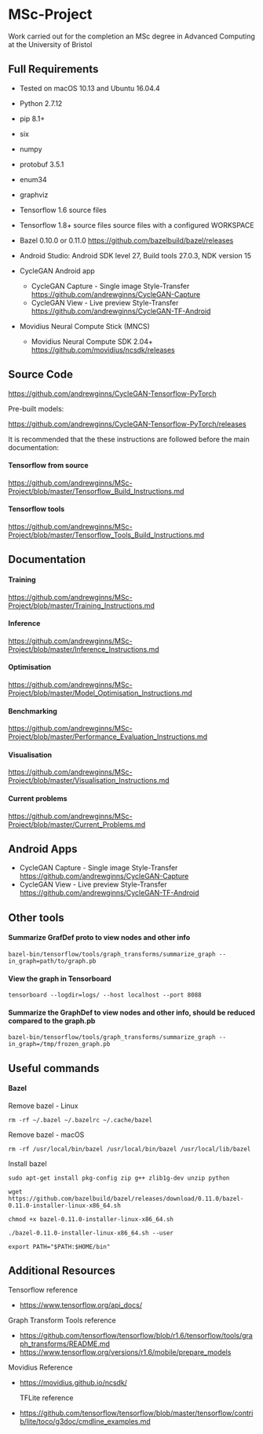 # MSc-Project
Work carried out for the completion an MSc degree in Advanced Computing at the University of Bristol

## Full Requirements

- Tested on macOS 10.13 and Ubuntu 16.04.4

- Python 2.7.12

- pip 8.1+

- six

- numpy

- protobuf 3.5.1

- enum34

- graphviz

- Tensorflow 1.6 source files

- Tensorflow 1.8+ source files source files with a configured WORKSPACE

- Bazel 0.10.0 or 0.11.0 https://github.com/bazelbuild/bazel/releases

- Android Studio: Android SDK level 27, Build tools 27.0.3, NDK version 15

- CycleGAN Android app

  - CycleGAN Capture - Single image Style-Transfer <https://github.com/andrewginns/CycleGAN-Capture>
  - CycleGAN View - Live preview Style-Transfer <https://github.com/andrewginns/CycleGAN-TF-Android>
- Movidius Neural Compute Stick (MNCS) 

  - Movidius Neural Compute SDK 2.04+ https://github.com/movidius/ncsdk/releases

## Source Code

https://github.com/andrewginns/CycleGAN-Tensorflow-PyTorch

Pre-built models:

https://github.com/andrewginns/CycleGAN-Tensorflow-PyTorch/releases

It is recommended that the these instructions are followed before the main documentation:

#### Tensorflow from source

https://github.com/andrewginns/MSc-Project/blob/master/Tensorflow_Build_Instructions.md

#### Tensorflow tools

https://github.com/andrewginns/MSc-Project/blob/master/Tensorflow_Tools_Build_Instructions.md



## Documentation

#### Training

https://github.com/andrewginns/MSc-Project/blob/master/Training_Instructions.md

#### Inference

https://github.com/andrewginns/MSc-Project/blob/master/Inference_Instructions.md

#### Optimisation

https://github.com/andrewginns/MSc-Project/blob/master/Model_Optimisation_Instructions.md

#### Benchmarking

https://github.com/andrewginns/MSc-Project/blob/master/Performance_Evaluation_Instructions.md

#### Visualisation

https://github.com/andrewginns/MSc-Project/blob/master/Visualisation_Instructions.md

#### Current problems

https://github.com/andrewginns/MSc-Project/blob/master/Current_Problems.md



## Android Apps

  * CycleGAN Capture - Single image Style-Transfer https://github.com/andrewginns/CycleGAN-Capture
  * CycleGAN View - Live preview Style-Transfer https://github.com/andrewginns/CycleGAN-TF-Android



## Other tools

#### Summarize GrafDef proto to view nodes and other info

```
bazel-bin/tensorflow/tools/graph_transforms/summarize_graph --in_graph=path/to/graph.pb
```

#### View the graph in Tensorboard

```
tensorboard --logdir=logs/ --host localhost --port 8088
```

#### Summarize the GraphDef to view nodes and other info, should be reduced compared to the graph.pb

```
bazel-bin/tensorflow/tools/graph_transforms/summarize_graph --in_graph=/tmp/frozen_graph.pb
```



## Useful commands

#### Bazel

  Remove bazel - Linux

```
rm -rf ~/.bazel ~/.bazelrc ~/.cache/bazel
```

  Remove bazel - macOS

```
rm -rf /usr/local/bin/bazel /usr/local/bin/bazel /usr/local/lib/bazel
```

  Install bazel

```
sudo apt-get install pkg-config zip g++ zlib1g-dev unzip python

wget https://github.com/bazelbuild/bazel/releases/download/0.11.0/bazel-0.11.0-installer-linux-x86_64.sh

chmod +x bazel-0.11.0-installer-linux-x86_64.sh

./bazel-0.11.0-installer-linux-x86_64.sh --user

export PATH="$PATH:$HOME/bin"
```



## Additional Resources

Tensorflow reference

* https://www.tensorflow.org/api_docs/

Graph Transform Tools reference

- https://github.com/tensorflow/tensorflow/blob/r1.6/tensorflow/tools/graph_transforms/README.md
- https://www.tensorflow.org/versions/r1.6/mobile/prepare_models

Movidius Reference

- https://movidius.github.io/ncsdk/

  TFLite reference

- https://github.com/tensorflow/tensorflow/blob/master/tensorflow/contrib/lite/toco/g3doc/cmdline_examples.md